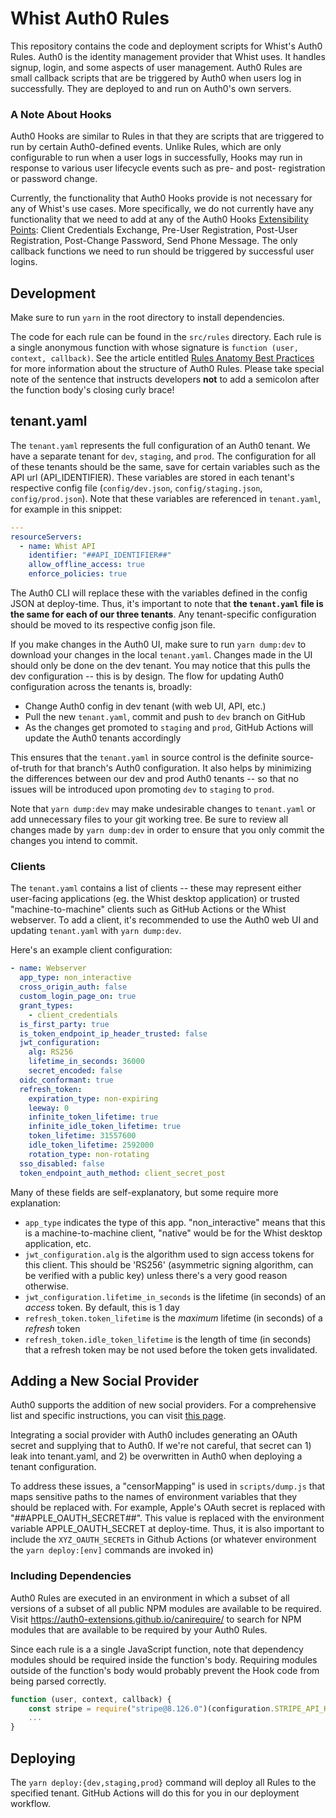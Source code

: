 # Whist Auth0 Rules

This repository contains the code and deployment scripts for Whist's Auth0 Rules. Auth0 is the identity management provider that Whist uses. It handles signup, login, and some aspects of user management. Auth0 Rules are small callback scripts that are be triggered by Auth0 when users log in successfully. They are deployed to and run on Auth0's own servers.

### A Note About Hooks

Auth0 Hooks are similar to Rules in that they are scripts that are triggered to run by certain Auth0-defined events. Unlike Rules, which are only configurable to run when a user logs in successfully, Hooks may run in response to various user lifecycle events such as pre- and post- registration or password change.

Currently, the functionality that Auth0 Hooks provide is not necessary for any of Whist's use cases. More specifically, we do not currently have any functionality that we need to add at any of the Auth0 Hooks [Extensibility Points](https://auth0.com/docs/hooks/extensibility-points): Client Credentials Exchange, Pre-User Registration, Post-User Registration, Post-Change Password, Send Phone Message. The only callback functions we need to run should be triggered by successful user logins.

## Development

Make sure to run `yarn` in the root directory to install dependencies.

The code for each rule can be found in the `src/rules` directory. Each rule is a single anonymous function with whose signature is `function (user, context, callback)`. See the article entitled [Rules Anatomy Best Practices](https://auth0.com/docs/best-practices/rules-best-practices/rules-anatomy-best-practices) for more information about the structure of Auth0 Rules. Please take special note of the sentence that instructs developers **not** to add a semicolon after the function body's closing curly brace!

## tenant.yaml

The `tenant.yaml` represents the full configuration of an Auth0 tenant. We have a separate tenant for `dev`, `staging`, and `prod`. The configuration for all of these tenants should be the same, save for certain variables such as the API url (API_IDENTIFIER). These variables are stored in each tenant's respective config file (`config/dev.json`, `config/staging.json`, `config/prod.json`). Note that these variables are referenced in `tenant.yaml`, for example in this snippet:

```yaml
---
resourceServers:
  - name: Whist API
    identifier: "##API_IDENTIFIER##"
    allow_offline_access: true
    enforce_policies: true
```

The Auth0 CLI will replace these with the variables defined in the config JSON at deploy-time. Thus, it's important to note that **the `tenant.yaml` file is the same for each of our three tenants**. Any tenant-specific configuration should be moved to its respective config json file.

If you make changes in the Auth0 UI, make sure to run `yarn dump:dev` to download your changes in the local `tenant.yaml`. Changes made in the UI should only be done on the dev tenant. You may notice that this pulls the dev configuration -- this is by design. The flow for updating Auth0 configuration across the tenants is, broadly:

- Change Auth0 config in dev tenant (with web UI, API, etc.)
- Pull the new `tenant.yaml`, commit and push to `dev` branch on GitHub
- As the changes get promoted to `staging` and `prod`, GitHub Actions will update the Auth0 tenants accordingly

This ensures that the `tenant.yaml` in source control is the definite source-of-truth for that branch's Auth0 configuration. It also helps by minimizing the differences between our dev and prod Auth0 tenants -- so that no issues will be introduced upon promoting `dev` to `staging` to `prod`.

Note that `yarn dump:dev` may make undesirable changes to `tenant.yaml` or add unnecessary files to your git working tree. Be sure to review all changes made by `yarn dump:dev` in order to ensure that you only commit the changes you intend to commit.

### Clients

The `tenant.yaml` contains a list of clients -- these may represent either user-facing applications (eg. the Whist desktop application) or trusted "machine-to-machine" clients such as GitHub Actions or the Whist webserver. To add a client, it's recommended to use the Auth0 web UI and updating `tenant.yaml` with `yarn dump:dev`.

Here's an example client configuration:

```yaml
- name: Webserver
  app_type: non_interactive
  cross_origin_auth: false
  custom_login_page_on: true
  grant_types:
    - client_credentials
  is_first_party: true
  is_token_endpoint_ip_header_trusted: false
  jwt_configuration:
    alg: RS256
    lifetime_in_seconds: 36000
    secret_encoded: false
  oidc_conformant: true
  refresh_token:
    expiration_type: non-expiring
    leeway: 0
    infinite_token_lifetime: true
    infinite_idle_token_lifetime: true
    token_lifetime: 31557600
    idle_token_lifetime: 2592000
    rotation_type: non-rotating
  sso_disabled: false
  token_endpoint_auth_method: client_secret_post
```

Many of these fields are self-explanatory, but some require more explanation:

- `app_type` indicates the type of this app. "non_interactive" means that this is a machine-to-machine client, "native" would be for the Whist desktop application, etc.
- `jwt_configuration.alg` is the algorithm used to sign access tokens for this client. This should be 'RS256' (asymmetric signing algorithm, can be verified with a public key) unless there's a very good reason otherwise.
- `jwt_configuration.lifetime_in_seconds` is the lifetime (in seconds) of an _access_ token. By default, this is 1 day
- `refresh_token.token_lifetime` is the _maximum_ lifetime (in seconds) of a _refresh_ token
- `refresh_token.idle_token_lifetime` is the length of time (in seconds) that a refresh token may be not used before the token gets invalidated.

## Adding a New Social Provider

Auth0 supports the addition of new social providers. For a comprehensive list and specific instructions, you can visit [this page](https://auth0.com/docs/connections/identity-providers-social).

Integrating a social provider with Auth0 includes generating an OAuth secret and supplying that to Auth0. If we're not careful, that secret can 1) leak into tenant.yaml, and 2) be overwritten in Auth0 when deploying a tenant configuration.

To address these issues, a "censorMapping" is used in `scripts/dump.js` that maps sensitive paths to the names of environment variables that they should be replaced with. For example, Apple's OAuth secret is replaced with "##APPLE_OAUTH_SECRET##". This value is replaced with the environment variable APPLE_OAUTH_SECRET at deploy-time. Thus, it is also important to include the `XYZ_OAUTH_SECRET`s in Github Actions (or whatever environment the `yarn deploy:[env]` commands are invoked in)

### Including Dependencies

Auth0 Rules are executed in an environment in which a subset of all versions of a subset of all public NPM modules are available to be required. Visit https://auth0-extensions.github.io/canirequire/ to search for NPM modules that are available to be required by your Auth0 Rules.

Since each rule is a a single JavaScript function, note that dependency modules should be required inside the function's body. Requiring modules outside of the function's body would probably prevent the Hook code from being parsed correctly.

```javascript
function (user, context, callback) {
    const stripe = require("stripe@8.126.0")(configuration.STRIPE_API_KEY)
    ...
}
```

## Deploying

The `yarn deploy:{dev,staging,prod}` command will deploy all Rules to the specified tenant. GitHub Actions will do this for you in our deployment workflow.
